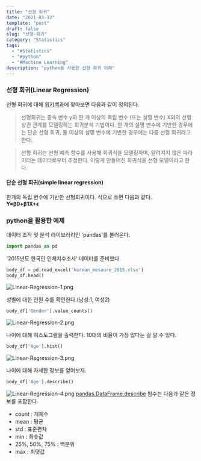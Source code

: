 ```yaml
---
title: "선형 회귀"
date: "2021-03-12"
template: "post"
draft: false
slug: "선형-회귀"
category: "Statistics"
tags:
  - "#Statistics"
  - "#python"
  - "#Machine Learning"
description: "python을 사용한 선형 회귀 이해"
---
```


### 선형 회귀(Linear Regression)

선형 회귀에 대해 [위키백과](https://ko.wikipedia.org/wiki/%EC%84%A0%ED%98%95_%ED%9A%8C%EA%B7%80)에 찾아보면 다음과 같이 정의된다.

<blockquote>
선형회귀는 종속 변수 y와 한 개 이상의 독립 변수 (또는 설명 변수) X와의 선형 상관 관계를 모델링하는 회귀분석 기법이다.
한 개의 설명 변수에 기반한 경우에는 단순 선형 회귀, 둘 이상의 설명 변수에 기반한 경우에는 다중 선형 회귀라고 한다.
</blockquote>

<blockquote>
선형 회귀는 선형 예측 함수를 사용해 회귀식을 모델링하며, 알려지지 않은 파라미터는 데이터로부터 추정한다. 이렇게 만들어진 회귀식을 선형 모델이라고 한다.
</blockquote>

#### 단순 선형 회귀(simple linear regression)

한개의 독립 변수에 기반한 선형회귀이다. 식으로 쓰면 다음과 같다.  
<b>Y=β0+β1X+ϵ</b>

### python을 활용한 예제

데이터 조작 및 분석 라이브러리인 'pandas'를 불러온다.

```python
import pandas as pd
```

'2015년도 한국인 인체치수조사' 데이터를 준비했다.

```python
body_df = pd.read_excel('korean_mesaure_2015.xlsx')
body_df.head()
```
![Linear-Regression-1.png](/media/Linear-Regression-1.png)

성별에 대한 인원 수를 확인한다.(남성:1, 여성2)

```python
body_df['Gender'].value_counts()
```
![Linear-Regression-2.png](/media/Linear-Regression-2.png)

나이에 대해 히스토그램을 출력한다. 10대의 비율이 가장 많다는 걸 알 수 있다.

```python
body_df['Age'].hist()
```
![Linear-Regression-3.png](/media/Linear-Regression-3.png)

나이에 대해 자세한 정보를 얻어보자.

```python
body_df['Age'].describe()
```
![Linear-Regression-4.png](/media/Linear-Regression-4.png)
[pandas.DataFrame.describe](https://pandas.pydata.org/docs/reference/api/pandas.DataFrame.describe.html) 함수는 다음과 같은 정보를 포함한다.
+ count : 개체수
+ mean : 평균
+ std : 표준편차
+ min : 최솟값
+ 25%, 50%, 75% : 백분위
+ max : 최댓값